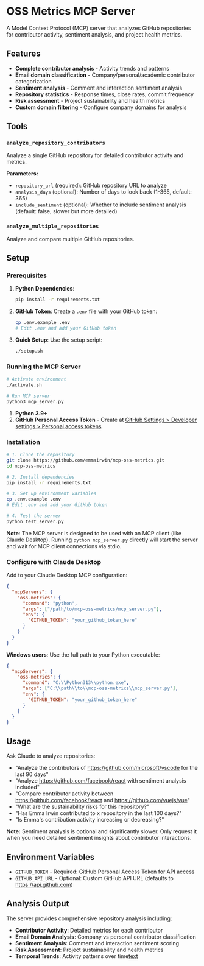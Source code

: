 # OSS Metrics MCP Server

A Model Context Protocol (MCP) server that analyzes GitHub repositories for contributor activity, sentiment analysis, and project health metrics.

## Features

- **Complete contributor analysis** - Activity trends and patterns
- **Email domain classification** - Company/personal/academic contributor categorization  
- **Sentiment analysis** - Comment and interaction sentiment analysis
- **Repository statistics** - Response times, close rates, commit frequency
- **Risk assessment** - Project sustainability and health metrics
- **Custom domain filtering** - Configure company domains for analysis

## Tools

### `analyze_repository_contributors`
Analyze a single GitHub repository for detailed contributor activity and metrics. 

**Parameters:**
- `repository_url` (required): GitHub repository URL to analyze
- `analysis_days` (optional): Number of days to look back (1-365, default: 365)  
- `include_sentiment` (optional): Whether to include sentiment analysis (default: false, slower but more detailed)

### `analyze_multiple_repositories` 
Analyze and compare multiple GitHub repositories.

## Setup

### Prerequisites

1. **Python Dependencies**:
   ```bash
   pip install -r requirements.txt
   ```

2. **GitHub Token**: Create a `.env` file with your GitHub token:
   ```bash
   cp .env.example .env
   # Edit .env and add your GitHub token
   ```

3. **Quick Setup**: Use the setup script:
   ```bash
   ./setup.sh
   ```

### Running the MCP Server

```bash
# Activate environment
./activate.sh

# Run MCP server
python3 mcp_server.py
```
1. **Python 3.9+**
2. **GitHub Personal Access Token** - Create at [GitHub Settings > Developer settings > Personal access tokens](https://github.com/settings/tokens)

### Installation

```bash
# 1. Clone the repository
git clone https://github.com/emmairwin/mcp-oss-metrics.git
cd mcp-oss-metrics

# 2. Install dependencies
pip install -r requirements.txt

# 3. Set up environment variables
cp .env.example .env
# Edit .env and add your GitHub token

# 4. Test the server
python test_server.py
```

**Note**: The MCP server is designed to be used with an MCP client (like Claude Desktop). Running `python mcp_server.py` directly will start the server and wait for MCP client connections via stdio.

### Configure with Claude Desktop

Add to your Claude Desktop MCP configuration:

```json
{
  "mcpServers": {
    "oss-metrics": {
      "command": "python",
      "args": ["/path/to/mcp-oss-metrics/mcp_server.py"],
      "env": {
        "GITHUB_TOKEN": "your_github_token_here"
      }
    }
  }
}
```

**Windows users**: Use the full path to your Python executable:
```json
{
  "mcpServers": {
    "oss-metrics": {
      "command": "C:\\Python313\\python.exe",
      "args": ["C:\\path\\to\\mcp-oss-metrics\\mcp_server.py"],
      "env": {
        "GITHUB_TOKEN": "your_github_token_here"
      }
    }
  }
}
```

## Usage

Ask Claude to analyze repositories:
- "Analyze the contributors of https://github.com/microsoft/vscode for the last 90 days"
- "Analyze https://github.com/facebook/react with sentiment analysis included"
- "Compare contributor activity between https://github.com/facebook/react and https://github.com/vuejs/vue"
- "What are the sustainability risks for this repository?"
- "Has Emma Irwin contributed to x repository in the last 100 days?"
- "Is Emma's contribution activity increasing or decreasing?"

**Note:** Sentiment analysis is optional and significantly slower. Only request it when you need detailed sentiment insights about contributor interactions.

## Environment Variables

- `GITHUB_TOKEN` - Required: GitHub Personal Access Token for API access
- `GITHUB_API_URL` - Optional: Custom GitHub API URL (defaults to https://api.github.com)

## Analysis Output

The server provides comprehensive repository analysis including:

- **Contributor Activity**: Detailed metrics for each contributor
- **Email Domain Analysis**: Company vs personal contributor classification
- **Sentiment Analysis**: Comment and interaction sentiment scoring
- **Risk Assessment**: Project sustainability and health metrics
- **Temporal Trends**: Activity patterns over time[text](vscode-local:/c%3A/Users/emmai/Downloads/CODE_OF_CONDUCT.MD)
